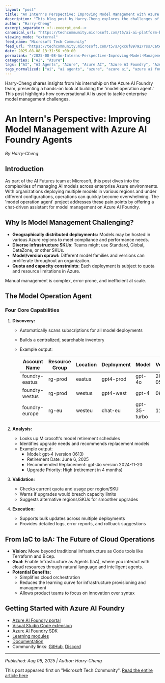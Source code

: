 ```yaml
---
layout: "post"
title: "An Intern's Perspective: Improving Model Management with Azure AI Foundry Agents"
description: "This blog post by Harry-Cheng explores the challenges of large-scale AI model management in the enterprise using Azure AI Foundry. It introduces the 'model operation agent'—an internal proof-of-concept that leverages conversational AI to streamline model discovery, analysis, quota validation, and upgrade execution. The author also envisions a future where 'Infrastructure as Agents' could transform cloud operations through natural language interaction and agent-driven automation."
author: "Harry-Cheng"
excerpt_separator: <!--excerpt_end-->
canonical_url: "https://techcommunity.microsoft.com/t5/ai-ai-platform-blog/the-future-of-ai-an-intern-s-adventure-improving-usability-with/ba-p/4440857"
viewing_mode: "external"
feed_name: "Microsoft Tech Community"
feed_url: "https://techcommunity.microsoft.com/t5/s/gxcuf89792/rss/Category?category.id=AI"
date: 2025-08-08 13:31:56 +00:00
permalink: "/2025-08-08-An-Interns-Perspective-Improving-Model-Management-with-Azure-AI-Foundry-Agents.html"
categories: ["AI", "Azure"]
tags: ["AI", "AI Agents", "Azure", "Azure AI", "Azure AI Foundry", "Azure OpenAI Service", "Bicep", "Cloud Automation", "Community", "Conversational AI", "Deployment Automation", "Enterprise AI", "IaC", "Infrastructure as Agents", "Microsoft", "Model Inventory", "Model Lifecycle", "Model Management", "Model Operation Agent", "Model Upgrades", "Quota Validation", "SDK", "Terraform", "VS Code"]
tags_normalized: ["ai", "ai agents", "azure", "azure ai", "azure ai foundry", "azure openai service", "bicep", "cloud automation", "community", "conversational ai", "deployment automation", "enterprise ai", "iac", "infrastructure as agents", "microsoft", "model inventory", "model lifecycle", "model management", "model operation agent", "model upgrades", "quota validation", "sdk", "terraform", "vs code"]
---
```


Harry-Cheng shares insights from his internship on the Azure AI Foundry team, presenting a hands-on look at building the 'model operation agent.' This post highlights how conversational AI is used to tackle enterprise model management challenges.<!--excerpt_end-->

# An Intern's Perspective: Improving Model Management with Azure AI Foundry Agents

*By Harry-Cheng*

## Introduction

As part of the AI Futures team at Microsoft, this post dives into the complexities of managing AI models across enterprise Azure environments. With organizations deploying multiple models in various regions and under different configurations, operations can quickly become overwhelming. The 'model operation agent' project addresses these pain points by offering a chat-driven assistant for model management on Azure AI Foundry.

## Why Is Model Management Challenging?

- **Geographically distributed deployments:** Models may be hosted in various Azure regions to meet compliance and performance needs.
- **Diverse infrastructure SKUs:** Teams might use Standard, Global, DataZone, or other SKUs.
- **Model/version sprawl:** Different model families and versions can proliferate throughout an organization.
- **Quota and capacity constraints:** Each deployment is subject to quota and resource limitations in Azure.

Manual management is complex, error-prone, and inefficient at scale.

## The Model Operation Agent

### Four Core Capabilities

1. **Discovery:**
   - Automatically scans subscriptions for all model deployments
   - Builds a centralized, searchable inventory
   - Example output:
     
     | Account Name     | Resource Group | Location | Deployment   | Model        | Version   | SKU       | Capacity |
     |-----------------|---------------|----------|--------------|--------------|-----------|-----------|----------|
     | foundry-eastus  | rg-prod       | eastus   | gpt4-prod    | gpt-4o       | 2024-05-13| Standard  | 10       |
     | foundry-westus  | rg-prod       | westus   | gpt4-west    | gpt-4        | 0613      | GlobalStd | 20       |
     | foundry-europe  | rg-eu         | westeu   | chat-eu      | gpt-35-turbo | 1106      | DataZone  | 30       |

2. **Analysis:**
   - Looks up Microsoft's model retirement schedules
   - Identifies upgrade needs and recommends replacement models
   - Example output:
     - Model: gpt-4 (version 0613)
     - Retirement Date: June 6, 2025
     - Recommended Replacement: gpt-4o version 2024-11-20
     - Upgrade Priority: High (retirement in 4 months)

3. **Validation:**
   - Checks current quota and usage per region/SKU
   - Warns if upgrades would breach capacity limits
   - Suggests alternative regions/SKUs for smoother upgrades

4. **Execution:**
   - Supports bulk updates across multiple deployments
   - Provides detailed logs, error reports, and rollback suggestions

## From IaC to IaA: The Future of Cloud Operations

- **Vision:** Move beyond traditional Infrastructure as Code tools like Terraform and Bicep.
- **Goal:** Enable Infrastructure as Agents (IaA), where you interact with cloud resources through natural language and intelligent agents.
- **Potential Benefits:**
  - Simplifies cloud orchestration
  - Reduces the learning curve for infrastructure provisioning and management
  - Allows product teams to focus on innovation over syntax

## Getting Started with Azure AI Foundry

- [Azure AI Foundry portal](https://ai.azure.com/)
- [Visual Studio Code extension](https://marketplace.visualstudio.com/items?itemName=TeamsDevApp.vscode-ai-foundry)
- [Azure AI Foundry SDK](https://aka.ms/aifoundrysdk)
- [Learning modules](https://aka.ms/CreateAgenticAISolutions)
- [Documentation](https://learn.microsoft.com/azure/ai-foundry/)
- Community links: [GitHub](https://aka.ms/azureaifoundry/forum), [Discord](https://aka.ms/azureaifoundry/discord)

---

*Published: Aug 08, 2025 | Author: Harry-Cheng*

This post appeared first on "Microsoft Tech Community". [Read the entire article here](https://techcommunity.microsoft.com/t5/ai-ai-platform-blog/the-future-of-ai-an-intern-s-adventure-improving-usability-with/ba-p/4440857)
